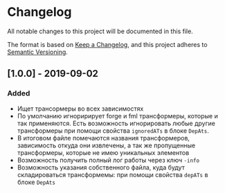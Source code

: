 # Changelog
All notable changes to this project will be documented in this file.

The format is based on [Keep a Changelog](https://keepachangelog.com/en/1.0.0/),
and this project adheres to [Semantic Versioning](https://semver.org/spec/v2.0.0.html).

## [1.0.0] - 2019-09-02
### Added
- Ищет трансормеры во всех зависимостях
- По умолчанию игноририрует forge и fml трансформеры, которые и так применяются. Есть возможность игнорировать любые другие трансформеры при помощи свойства `ignoredATs` в блоке `DepAts`.
- В итоговом файле помечаются названия трансформеров, зависимость откуда они извлечены, а так же пропущенные трансформеры, которые не имею уникальных элементов
- Возможность получить полный лог работы через ключ `-info`
- Возможность указания собственного файла, куда будут складироваться трансформемы:  при помощи свойства `depATs` в блоке `DepAts`